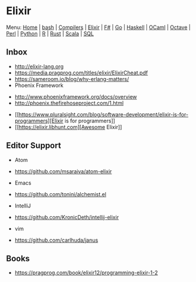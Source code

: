 # Elixir

Menu: [Home](README.md) | [bash](bash.md) | [Compilers](compilers.md) | [Elixir](elixir.md) |  [F#](fsharp.ms) | [Go](go.md) | [Haskell](haskell.md) | [OCaml](ocaml.md) | [Octave](octave.md) | [Perl](perl.org) | [Python](python.md) | [R](r.md) | [Rust](rust.md) | [Scala](scala.md)  | [SQL](sql.md)

## Inbox

+ http://elixir-lang.org
+ https://media.pragprog.com/titles/elixir/ElixirCheat.pdf
+ https://sameroom.io/blog/why-erlang-matters/
+ Phoenix Framework
 - http://www.phoenixframework.org/docs/overview
 - http://phoenix.thefirehoseproject.com/1.html
+ [[https://www.pluralsight.com/blog/software-development/elixir-is-for-programmers][Elixir is for programmers]]
+ [[https://elixir.libhunt.com][Awesome Elixir]]

## Editor Support
+ Atom
 - https://github.com/msaraiva/atom-elixir
+ Emacs
 - https://github.com/tonini/alchemist.el
+ IntelliJ
 - https://github.com/KronicDeth/intellij-elixir
+ vim
 - https://github.com/carlhuda/janus

## Books
+ https://pragprog.com/book/elixir12/programming-elixir-1-2
